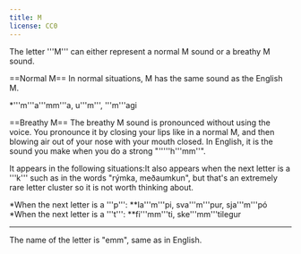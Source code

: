 ```yaml
---
title: M
license: CC0
---
```


The letter '''M''' can either represent a normal M sound or a breathy M sound.

==Normal M==
In normal situations, M has the same sound as the English M.

*'''m'''a'''mm'''a, u'''m''', '''m'''agi

==Breathy M==
The breathy M sound is pronounced without using the voice. You pronounce it by closing your lips like in a normal M, and then blowing air out of your nose with your mouth closed. In English, it is the sound you make when you do a strong "'''''h'''mm''".

It appears in the following situations:<note>It also appears when the next letter is a '''k''' such as in the words "rýmka, meðaumkun", but that's an extremely rare letter cluster so it is not worth thinking about.</note>

*When the next letter is a '''p''':
**la'''m'''pi, sva'''m'''pur, sja'''m'''pó
*When the next letter is a '''t''':
**fi'''mm'''ti, ske'''mm'''tilegur

***

The name of the letter is "emm", same as in English.

